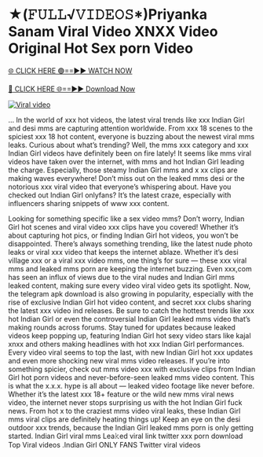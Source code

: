 <h1>★(𝙵𝚄𝙻𝙻√𝚅𝙸𝙳𝙴𝙾𝚂*)Priyanka Sanam Viral Video XNXX Video Original Hot Sex porn Video</h1>

[🌐 CLICK HERE 🟢==►► WATCH NOW](https://trinoy99.blogspot.com/)

[🔴 CLICK HERE 🌐==►► Download Now](https://trinoy99.blogspot.com/)

[![Viral video](https://i.imgur.com/dJHk4Zq.gif)](https://trinoy99.blogspot.com/)

… In the world of xxx hot videos, the latest viral trends like xxx Indian Girl and desi mms are capturing attention worldwide. From xxx 18 scenes to the spiciest xxx 18 hot content, everyone is buzzing about the newest viral mms leaks. Curious about what’s trending? Well, the mms xxx category and xxx Indian Girl videos have definitely been on fire lately! It seems like mms viral videos have taken over the internet, with mms and hot Indian Girl leading the charge. Especially, those steamy Indian Girl mms and x xx clips are making waves everywhere! Don’t miss out on the leaked mms desi or the notorious xxx viral video that everyone’s whispering about. Have you checked out Indian Girl onlyfans? It’s the latest craze, especially with influencers sharing snippets of www xxx content.

Looking for something specific like a sex video mms? Don’t worry, Indian Girl hot scenes and viral video xxx clips have you covered! Whether it’s about capturing hot pics, or finding Indian Girl hot videos, you won’t be disappointed. There’s always something trending, like the latest nude photo leaks or viral xxx video that keeps the internet ablaze. Whether it’s desi village xxx or a viral xxx video mms, one thing’s for sure — these xxx viral mms and leaked mms porn are keeping the internet buzzing. Even xxx,com has seen an influx of views due to the viral nudes and Indian Girl mms leaked content, making sure every video viral video gets its spotlight. Now, the telegram apk download is also growing in popularity, especially with the rise of exclusive Indian Girl hot video content, and secret xxx clubs sharing the latest xxx video ind releases. Be sure to catch the hottest trends like xxx hot Indian Girl or even the controversial Indian Girl leaked mms video that’s making rounds across forums. Stay tuned for updates because leaked videos keep popping up, featuring Indian Girl hot sexy video stars like kajal xnxx and others making headlines with hot xxx Indian Girl performances. Every video viral seems to top the last, with new Indian Girl hot xxx updates and even more shocking new viral mms video releases. If you’re into something spicier, check out mms video xxx with exclusive clips from Indian Girl hot porn videos and never-before-seen leaked mms video content. This is what the x.x.x. hype is all about — leaked video footage like never before. Whether it’s the latest xxx 18+ feature or the wild new mms viral news video, the internet never stops surprising us with the hot Indian Girl fuck news. From hot x to the craziest mms video viral leaks, these Indian Girl mms viral clips are definitely heating things up! Keep an eye on the desi outdoor xxx trends, because the Indian Girl leaked mms porn is only getting started. Indian Girl viral mms Lea𝚔ed viral link twitter xxx porn download Top Viral videos .Indian Girl ONLY FANS Twitter viral videos
